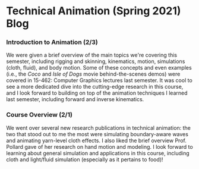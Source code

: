 # Technical Animation (Spring 2021) Blog


### Introduction to Animation (2/3)

We were given a brief overview of the main topics we're covering this semester, including rigging and skinning, kinematics, motion, simulations (cloth, fluid), and body motion. Some of these concepts and even examples (i.e., the *Coco* and *Isle of Dogs* movie behind-the-scenes demos) were covered in 15-462: Computer Graphics lectures last semester. It was cool to see a more dedicated dive into the cutting-edge research in this course, and I look forward to building on top of the animation techniques I learned last semester, including forward and inverse kinematics.

### Course Overview (2/1)

We went over several new research publications in technical animation: the two that stood out to me the most were simulating boundary-aware waves and animating yarn-level cloth effects. I also liked the brief overview Prof. Pollard gave of her research on hand motion and modeling. I look forward to learning about general simulation and applications in this course, including cloth and light/fluid simulation (especially as it pertains to food)!